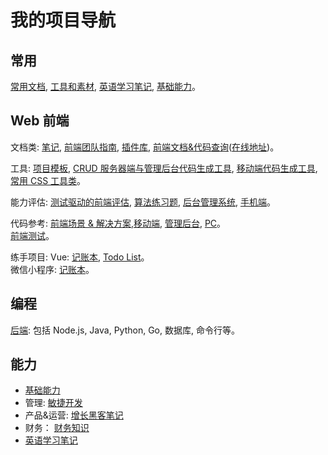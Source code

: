 # 我的项目导航
## 常用
[常用文档](https://iamjoel.github.io/doc/dist/), [工具和素材](https://github.com/iamjoel/tools-and-material), [英语学习笔记](https://github.com/iamjoel/english-learn), [基础能力](https://github.com/iamjoel/basic-skill)。

## Web 前端
文档类: [笔记](https://github.com/iamjoel/front-end-note), [前端团队指南](https://github.com/iamjoel/front-end-team-guide), [插件库](https://github.com/iamjoel/front-end-plugins), [前端文档&代码查询](https://github.com/iamjoel/front-end-doc)([在线地址](https://iamjoel.github.io/front-end-doc/doc/dist/index.html))。

工具: [项目模板](https://github.com/iamjoel/project-template), [CRUD 服务器端与管理后台代码生成工具](https://github.com/iamjoel/easy-cms-generator), [移动端代码生成工具](https://github.com/iamjoel/mobile-fe-generator), [常用 CSS 工具类](https://github.com/iamjoel/css-utils-collection)。

能力评估: [测试驱动的前端评估](https://github.com/iamjoel/front-end-assessment), [算法练习题](https://github.com/iamjoel/front-end-kata), [后台管理系统](https://github.com/iamjoel/practise-front-end-admin), [手机端](https://github.com/iamjoel/practise-front-end-mobile)。

代码参考: [前端场景 & 解决方案](https://github.com/iamjoel/fe-solution),[移动端](https://github.com/iamjoel/mobile-codes-collection), [管理后台](https://github.com/iamjoel/admin-codes-collection), [PC](https://github.com/iamjoel/pc-codes-collection)。  
[前端测试](https://github.com/iamjoel/front-end-test-case)。

练手项目: 
Vue: [记账本](https://github.com/iamjoel/account-log-book), [Todo List](https://github.com/iamjoel/todolist)。  
微信小程序: [记账本](https://github.com/iamjoel/account-log-book-mp)。

## 编程
[后端](https://github.com/iamjoel/back-end-note): 包括 Node.js, Java, Python, Go, 数据库, 命令行等。 

## 能力
* [基础能力](https://github.com/iamjoel/basic-skill)  
* 管理: [敏捷开发](https://github.com/iamjoel/scrum-note)   
* 产品&运营: [增长黑客笔记](https://github.com/iamjoel/growth-hacking-note)  
* 财务： [财务知识](https://github.com/iamjoel/finance-note)  
* [英语学习笔记](https://github.com/iamjoel/english-learn)
